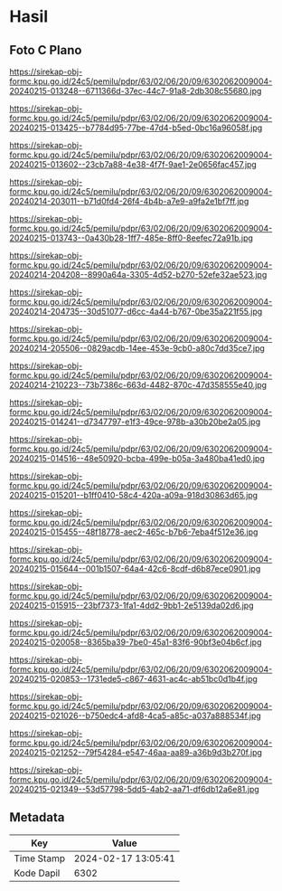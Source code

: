# Hasil

## Foto C Plano

https://sirekap-obj-formc.kpu.go.id/24c5/pemilu/pdpr/63/02/06/20/09/6302062009004-20240215-013248--6711366d-37ec-44c7-91a8-2db308c55680.jpg

https://sirekap-obj-formc.kpu.go.id/24c5/pemilu/pdpr/63/02/06/20/09/6302062009004-20240215-013425--b7784d95-77be-47d4-b5ed-0bc16a96058f.jpg

https://sirekap-obj-formc.kpu.go.id/24c5/pemilu/pdpr/63/02/06/20/09/6302062009004-20240215-013602--23cb7a88-4e38-4f7f-9ae1-2e0656fac457.jpg

https://sirekap-obj-formc.kpu.go.id/24c5/pemilu/pdpr/63/02/06/20/09/6302062009004-20240214-203011--b71d0fd4-26f4-4b4b-a7e9-a9fa2e1bf7ff.jpg

https://sirekap-obj-formc.kpu.go.id/24c5/pemilu/pdpr/63/02/06/20/09/6302062009004-20240215-013743--0a430b28-1ff7-485e-8ff0-8eefec72a91b.jpg

https://sirekap-obj-formc.kpu.go.id/24c5/pemilu/pdpr/63/02/06/20/09/6302062009004-20240214-204208--8990a64a-3305-4d52-b270-52efe32ae523.jpg

https://sirekap-obj-formc.kpu.go.id/24c5/pemilu/pdpr/63/02/06/20/09/6302062009004-20240214-204735--30d51077-d6cc-4a44-b767-0be35a221f55.jpg

https://sirekap-obj-formc.kpu.go.id/24c5/pemilu/pdpr/63/02/06/20/09/6302062009004-20240214-205506--0829acdb-14ee-453e-9cb0-a80c7dd35ce7.jpg

https://sirekap-obj-formc.kpu.go.id/24c5/pemilu/pdpr/63/02/06/20/09/6302062009004-20240214-210223--73b7386c-663d-4482-870c-47d358555e40.jpg

https://sirekap-obj-formc.kpu.go.id/24c5/pemilu/pdpr/63/02/06/20/09/6302062009004-20240215-014241--d7347797-e1f3-49ce-978b-a30b20be2a05.jpg

https://sirekap-obj-formc.kpu.go.id/24c5/pemilu/pdpr/63/02/06/20/09/6302062009004-20240215-014516--48e50920-bcba-499e-b05a-3a480ba41ed0.jpg

https://sirekap-obj-formc.kpu.go.id/24c5/pemilu/pdpr/63/02/06/20/09/6302062009004-20240215-015201--b1ff0410-58c4-420a-a09a-918d30863d65.jpg

https://sirekap-obj-formc.kpu.go.id/24c5/pemilu/pdpr/63/02/06/20/09/6302062009004-20240215-015455--48f18778-aec2-465c-b7b6-7eba4f512e36.jpg

https://sirekap-obj-formc.kpu.go.id/24c5/pemilu/pdpr/63/02/06/20/09/6302062009004-20240215-015644--001b1507-64a4-42c6-8cdf-d6b87ece0901.jpg

https://sirekap-obj-formc.kpu.go.id/24c5/pemilu/pdpr/63/02/06/20/09/6302062009004-20240215-015915--23bf7373-1fa1-4dd2-9bb1-2e5139da02d6.jpg

https://sirekap-obj-formc.kpu.go.id/24c5/pemilu/pdpr/63/02/06/20/09/6302062009004-20240215-020058--8365ba39-7be0-45a1-83f6-90bf3e04b6cf.jpg

https://sirekap-obj-formc.kpu.go.id/24c5/pemilu/pdpr/63/02/06/20/09/6302062009004-20240215-020853--1731ede5-c867-4631-ac4c-ab51bc0d1b4f.jpg

https://sirekap-obj-formc.kpu.go.id/24c5/pemilu/pdpr/63/02/06/20/09/6302062009004-20240215-021026--b750edc4-afd8-4ca5-a85c-a037a888534f.jpg

https://sirekap-obj-formc.kpu.go.id/24c5/pemilu/pdpr/63/02/06/20/09/6302062009004-20240215-021252--79f54284-e547-46aa-aa89-a36b9d3b270f.jpg

https://sirekap-obj-formc.kpu.go.id/24c5/pemilu/pdpr/63/02/06/20/09/6302062009004-20240215-021349--53d57798-5dd5-4ab2-aa71-df6db12a6e81.jpg


## Metadata

| Key        | Value               |
| ---------- | ------------------- |
| Time Stamp | 2024-02-17 13:05:41 |
| Kode Dapil | 6302                |



